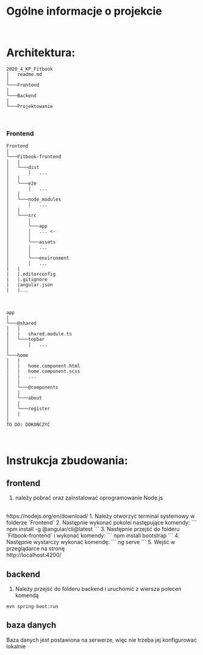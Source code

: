# Ogólne informacje o projekcie
<br/>

# Architektura:
```
2020_4_KP_Fitbook
│   readme.md    
│
└───Frontend
│ 
└───Backend
│   
└───Projektowanie
```

<br/>

### Frontend

```
Frontend    
│
└───Fitbook-frontend
│   |
│   └───dist
│       │   ...
│   |
│   └───e2e
│       │   ...
│   |
│   └───node_modules
│       │   ...
│   |
│   └───src
│       │   
│       └───app
│       │   ... <-
│       │   
│       └───assets
│       │   ...
│       │   
│       └───environment
│       │   ...
|   |
|   |.editorconfig
|   |.gitignore
|   |angular.json
|   |...

```

<br/>

```
app    
│
└───@shared
│   |
|   |   shared.module.ts
│   └───topbar
│       │   ...
│
└───home
│   |
│   |   home.component.html
│   |   home.component.scss
|   |   ...
│   |
│   └───@components
│   |
│   └───about
│   |
│   └───register
│   |  
|   
TO DO: DOKOŃCZYĆ
```

<br/>

# Instrukcja zbudowania:

## frontend

1. należy pobrać oraz zainstalować oprogramowanie Node.js
<br/>
https://nodejs.org/en/download/ 
1. Należy otworzyć terminal systemowy w folderze `Frontend`
2. Następnie wykonać pokolei następujące komendy:
``` 
npm install -g @angular/cli@latest
```
3. Następnie przejść do folderu `Fitbook-frontend` i wykonać komendy:
``` 
npm install bootstrap
```
4. Następnie wystarczy wykonać komendę:
``` 
ng serve
```
5. Wejść w przeglądarce na stronę
<br/> http://localhost:4200/

## backend 

1. Należy przejść do folderu backend i uruchomić z wiersza poleceń komendą
```
mvn spring-boot:run
```

## baza danych

Baza danych jest postawiona na serwerze, więc nie trzeba jej konfigurować lokalnie